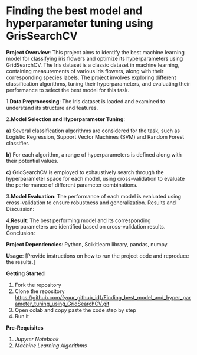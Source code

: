 # Finding the best model and hyperparameter tuning using GrisSearchCV

**Project Overview**: This project aims to identify the best machine learning model for classifying iris flowers and optimize its hyperparameters using GridSearchCV. The Iris dataset is a classic dataset in machine learning, containing measurements of various iris flowers, along with their corresponding species labels. The project involves exploring different classification algorithms, tuning their hyperparameters, and evaluating their performance to select the best model for this task.


1.**Data Preprocessing**: The Iris dataset is loaded and examined to understand its structure and features.

2.**Model Selection and Hyperparameter Tuning**:

**a**) Several classification algorithms are considered for the task, such as Logistic Regression, Support Vector Machines (SVM) and Random Forest classifier.

**b**) For each algorithm, a range of hyperparameters is defined along with their potential values.

**c**) GridSearchCV is employed to exhaustively search through the hyperparameter space for each model, using cross-validation to evaluate the performance of different parameter combinations.

3.**Model Evaluation**: The performance of each model is evaluated using cross-validation to ensure robustness and generalization.
Results and Discussion:

4.**Result**: The best performing model and its corresponding hyperparameters are identified based on cross-validation results.
Conclusion:

**Project Dependencies**: Python, Scikitlearn library, pandas, numpy.

**Usage**:
[Provide instructions on how to run the project code and reproduce the results.]

**Getting Started**

1. Fork the repository
2. Clone the repository 
https://github.com/{your_github_id}/Finding_best_model_and_hyper_parameter_tuning_using_GridSearchCV.git
3. Open colab and copy paste the code step by step
4. Run it

**Pre-Requisites**

1. *Jupyter Notebook*
2. *Machine Learning Algorithms*
